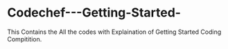 # Codechef---Getting-Started-
This Contains the All the codes with Explaination of Getting Started Coding Compitition.

